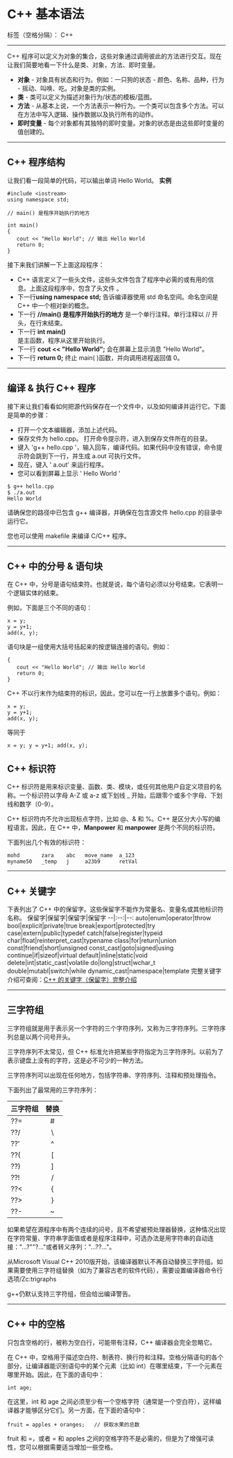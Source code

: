 ﻿# C++ 基本语法

标签（空格分隔）： C++

----------
C++ 程序可以定义为对象的集合，这些对象通过调用彼此的方法进行交互。现在让我们简要地看一下什么是类、对象，方法、即时变量。

 - **对象** - 对象具有状态和行为。例如：一只狗的状态 - 颜色、名称、品种，行为 - 摇动、叫唤、吃。对象是类的实例。
 - **类** - 类可以定义为描述对象行为/状态的模板/蓝图。
 - **方法** - 从基本上说，一个方法表示一种行为。一个类可以包含多个方法。可以在方法中写入逻辑、操作数据以及执行所有的动作。
 - **即时变量** - 每个对象都有其独特的即时变量。对象的状态是由这些即时变量的值创建的。


----------
## C++ 程序结构 ##
让我们看一段简单的代码，可以输出单词 Hello World。
**实例**
```
#include <iostream>
using namespace std;
 
// main() 是程序开始执行的地方
 
int main()
{
   cout << "Hello World"; // 输出 Hello World
   return 0;
}
```
接下来我们讲解一下上面这段程序：

 - C++ 语言定义了一些头文件，这些头文件包含了程序中必需的或有用的信息。上面这段程序中，包含了头文件 **<iostream>**。 
 - 下一行**using namespace std;** 告诉编译器使用 std 命名空间。命名空间是 C++ 中一个相对新的概念。
 - 下一行 **//main() 是程序开始执行的地方** 是一个单行注释。单行注释以 // 开头，在行末结束。  
 - 下一行 **int main()**   
   是主函数，程序从这里开始执行。  
 - 下一行 **cout << "Hello World";** 会在屏幕上显示消息 "Hello World"。
 - 下一行 **return 0;** 终止 main( )函数，并向调用进程返回值 0。


----------
## 编译 & 执行 C++ 程序 ##
接下来让我们看看如何把源代码保存在一个文件中，以及如何编译并运行它。下面是简单的步骤：

 - 打开一个文本编辑器，添加上述代码。 
 - 保存文件为 hello.cpp。 打开命令提示符，进入到保存文件所在的目录。 
 - 键入 'g++ hello.cpp '，输入回车，编译代码。如果代码中没有错误，命令提示符会跳到下一行，并生成 a.out 可执行文件。
 - 现在，键入 '    a.out' 来运行程序。
 - 您可以看到屏幕上显示 ' Hello World '
```
$ g++ hello.cpp
$ ./a.out
Hello World
```
请确保您的路径中已包含 g++ 编译器，并确保在包含源文件 hello.cpp 的目录中运行它。

您也可以使用 makefile 来编译 C/C++ 程序。


----------
## C++ 中的分号 & 语句块 ##
在 C++ 中，分号是语句结束符。也就是说，每个语句必须以分号结束。它表明一个逻辑实体的结束。

例如，下面是三个不同的语句：
```
x = y;
y = y+1;
add(x, y);
```
语句块是一组使用大括号括起来的按逻辑连接的语句。例如：
```
{
   cout << "Hello World"; // 输出 Hello World
   return 0;
}
```
C++ 不以行末作为结束符的标识，因此，您可以在一行上放置多个语句。例如：
```
x = y;
y = y+1;
add(x, y);
```
等同于
```
x = y; y = y+1; add(x, y);
```
## C++ 标识符 ##
C++ 标识符是用来标识变量、函数、类、模块，或任何其他用户自定义项目的名称。一个标识符以字母 A-Z 或 a-z 或下划线 _ 开始，后跟零个或多个字母、下划线和数字（0-9）。

C++ 标识符内不允许出现标点字符，比如 @、& 和 %。C++ 是区分大小写的编程语言。因此，在 C++ 中，**Manpower** 和 **manpower** 是两个不同的标识符。

下面列出几个有效的标识符：

    mohd       zara    abc   move_name  a_123
    myname50   _temp   j     a23b9      retVal


----------
## C++ 关键字 ##
下表列出了 C++ 中的保留字。这些保留字不能作为常量名、变量名或其他标识符名称。
保留字|保留字|保留字|保留字
--|:--:|--:
auto|enum|operator|throw
bool|explicit|private|true
break|export|protected|try
case|extern|public|typedef
catch|false|register|typeid
char|float|reinterpret_cast|typename
class|for|return|union
const|friend|short|unsigned
const_cast|goto|signed|using
continue|if|sizeof|virtual
default|inline|static|void
delete|int|static_cast|volatile
do|long|struct|wchar_t
double|mutabl|switch|while
dynamic_cast|namespace|template
完整关键字介绍可查阅：[C++ 的关键字（保留字）完整介绍][1]


----------
## 三字符组 ##
三字符组就是用于表示另一个字符的三个字符序列，又称为三字符序列。三字符序列总是以两个问号开头。

三字符序列不太常见，但 C++ 标准允许把某些字符指定为三字符序列。以前为了表示键盘上没有的字符，这是必不可少的一种方法。

三字符序列可以出现在任何地方，包括字符串、字符序列、注释和预处理指令。

下面列出了最常用的三字符序列：

三字符组|替换
--|:--:
??=	|#
??/	|\
??'	|^
??(	|[
??)	|]
??!	|/|
??<	|{
??>	|}
??-	|~

如果希望在源程序中有两个连续的问号，且不希望被预处理器替换，这种情况出现在字符常量、字符串字面值或者是程序注释中，可选办法是用字符串的自动连接："...?""?..."或者转义序列："...?\?..."。

从Microsoft Visual C++ 2010版开始，该编译器默认不再自动替换三字符组。如果需要使用三字符组替换（如为了兼容古老的软件代码），需要设置编译器命令行选项/Zc:trigraphs

g++仍默认支持三字符组，但会给出编译警告。


----------
## C++ 中的空格 ##
只包含空格的行，被称为空白行，可能带有注释，C++ 编译器会完全忽略它。

在 C++ 中，空格用于描述空白符、制表符、换行符和注释。空格分隔语句的各个部分，让编译器能识别语句中的某个元素（比如 int）在哪里结束，下一个元素在哪里开始。因此，在下面的语句中：
```
int age;
```
在这里，int 和 age 之间必须至少有一个空格字符（通常是一个空白符），这样编译器才能够区分它们。另一方面，在下面的语句中：
```
fruit = apples + oranges;   // 获取水果的总数
```
fruit 和 =，或者 = 和 apples 之间的空格字符不是必需的，但是为了增强可读性，您可以根据需要适当增加一些空格。

[1]: https://www.runoob.com/w3cnote/cpp-keyword-intro.html

